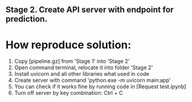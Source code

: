 ## Stage 2. Create API server with endpoint for prediction.

# How reproduce solution:
1. Copy [pipeline.gz] from 'Stage 1' into 'Stage 2'
2. Open command terminal, relocate it into folder 'Stage 2'
3. Install uvicorn and all other libraries what used in code
4. Create server with command 'python.exe -m uvicorn main:app'
5. You can check if it works fine by running code in [Request test.ipynb]
6. Turn off server by key combination: Ctrl + C

   
